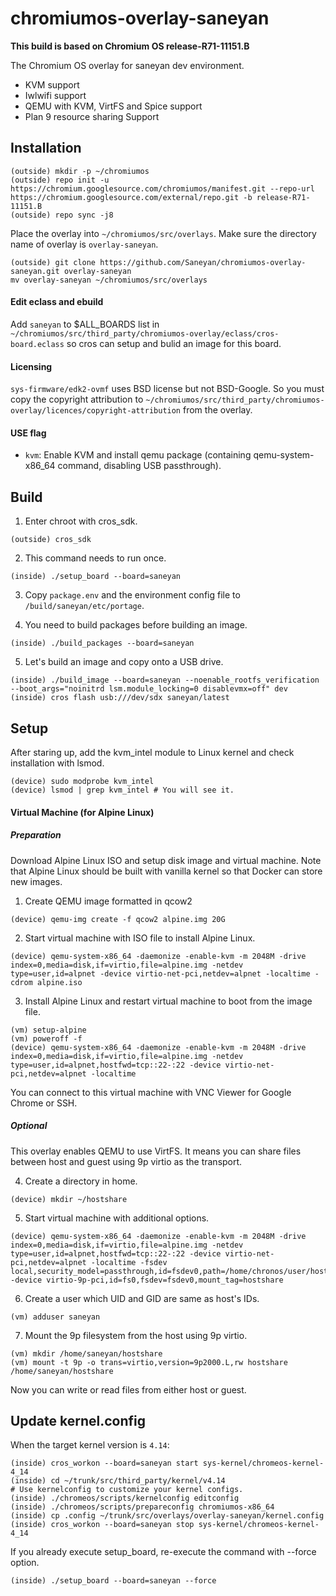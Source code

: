 # chromiumos-overlay-saneyan

**This build is based on Chromium OS release-R71-11151.B**

The Chromium OS overlay for saneyan dev environment.<br>

 * KVM support
 * Iwlwifi support
 * QEMU with KVM, VirtFS and Spice support
 * Plan 9 resource sharing Support

## Installation
```
(outside) mkdir -p ~/chromiumos
(outside) repo init -u https://chromium.googlesource.com/chromiumos/manifest.git --repo-url https://chromium.googlesource.com/external/repo.git -b release-R71-11151.B
(outside) repo sync -j8
```

Place the overlay into `~/chromiumos/src/overlays`. Make sure the directory name of overlay is `overlay-saneyan`.

```
(outside) git clone https://github.com/Saneyan/chromiumos-overlay-saneyan.git overlay-saneyan
mv overlay-saneyan ~/chromiumos/src/overlays
```

#### Edit eclass and ebuild

Add `saneyan` to $ALL\_BOARDS list in `~/chromiumos/src/third_party/chromiumos-overlay/eclass/cros-board.eclass` so cros can setup and bulid an image for this board.

#### Licensing

`sys-firmware/edk2-ovmf` uses BSD license but not BSD-Google. So you must copy the copyright attribution to `~/chromiumos/src/third_party/chromiumos-overlay/licences/copyright-attribution` from the overlay.

#### USE flag

 * `kvm`: Enable KVM and install qemu package (containing qemu-system-x86\_64 command, disabling USB passthrough).

## Build

1. Enter chroot with cros\_sdk.

```
(outside) cros_sdk
```

2. This command needs to run once.

```
(inside) ./setup_board --board=saneyan
```

3. Copy `package.env` and the environment config file to `/build/saneyan/etc/portage`.

4. You need to build packages before building an image.

```
(inside) ./build_packages --board=saneyan
```

5. Let's build an image and copy onto a USB drive.

```
(inside) ./build_image --board=saneyan --noenable_rootfs_verification --boot_args="noinitrd lsm.module_locking=0 disablevmx=off" dev
(inside) cros flash usb:///dev/sdx saneyan/latest
```

## Setup

After staring up, add the kvm\_intel module to Linux kernel and check installation with lsmod.

```
(device) sudo modprobe kvm_intel
(device) lsmod | grep kvm_intel # You will see it.
```

#### Virtual Machine (for Alpine Linux)

##### Preparation

Download Alpine Linux ISO and setup disk image and virtual machine. Note that Alpine Linux should be built with vanilla kernel so that Docker can store new images.

1. Create QEMU image formatted in qcow2
```
(device) qemu-img create -f qcow2 alpine.img 20G
```

2. Start virtual machine with ISO file to install Alpine Linux.
```
(device) qemu-system-x86_64 -daemonize -enable-kvm -m 2048M -drive index=0,media=disk,if=virtio,file=alpine.img -netdev type=user,id=alpnet -device virtio-net-pci,netdev=alpnet -localtime -cdrom alpine.iso
```

3. Install Alpine Linux and restart virtual machine to boot from the image file.
```
(vm) setup-alpine
(vm) poweroff -f
(device) qemu-system-x86_64 -daemonize -enable-kvm -m 2048M -drive index=0,media=disk,if=virtio,file=alpine.img -netdev type=user,id=alpnet,hostfwd=tcp::22-:22 -device virtio-net-pci,netdev=alpnet -localtime
```
You can connect to this virtual machine with VNC Viewer for Google Chrome or SSH.

##### Optional

This overlay enables QEMU to use VirtFS. It means you can share files between host and guest using 9p virtio as the transport. 

4. Create a directory in home.
```
(device) mkdir ~/hostshare
```

5. Start virtual machine with additional options.
```
(device) qemu-system-x86_64 -daemonize -enable-kvm -m 2048M -drive index=0,media=disk,if=virtio,file=alpine.img -netdev type=user,id=alpnet,hostfwd=tcp::22-:22 -device virtio-net-pci,netdev=alpnet -localtime -fsdev local,security_model=passthrough,id=fsdev0,path=/home/chronos/user/hostshare -device virtio-9p-pci,id=fs0,fsdev=fsdev0,mount_tag=hostshare
```

6. Create a user which UID and GID are same as host's IDs.
```
(vm) adduser saneyan
```

7. Mount the 9p filesystem from the host using 9p virtio.
```
(vm) mkdir /home/saneyan/hostshare
(vm) mount -t 9p -o trans=virtio,version=9p2000.L,rw hostshare /home/saneyan/hostshare
```

Now you can write or read files from either host or guest.

## Update kernel.config

When the target kernel version is `4.14`:

```
(inside) cros_workon --board=saneyan start sys-kernel/chromeos-kernel-4_14
(inside) cd ~/trunk/src/third_party/kernel/v4.14
# Use kernelconfig to customize your kernel configs.
(inside) ./chromeos/scripts/kernelconfig editconfig
(inside) ./chromeos/scripts/prepareconfig chromiumos-x86_64
(inside) cp .config ~/trunk/src/overlays/overlay-saneyan/kernel.config
(inside) cros_workon --board=saneyan stop sys-kernel/chromeos-kernel-4_14
```

If you already execute setup_board, re-execute the command with --force option.

```
(inside) ./setup_board --board=saneyan --force
```
